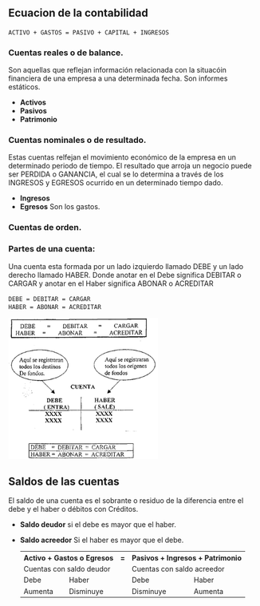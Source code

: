 ## Ecuacion de la contabilidad 
```
ACTIVO + GASTOS = PASIVO + CAPITAL + INGRESOS
```
### Cuentas reales o de balance.
  Son aquellas que reflejan informaci&oacute;n relacionada con la 
  situac&oacute;in financiera de una empresa a una determinada fecha. 
  Son informes est&aacute;ticos.
*  **Activos**
*  **Pasivos**
*  **Patrimonio**  

### Cuentas nominales o de resultado.  
  Estas cuentas relfejan el movimiento econ&oacute;mico de la empresa en un 
  determinado periodo de tiempo. El resultado que arroja un negocio puede
  ser PERDIDA o GANANCIA, el cual se lo determina a trav&eacute;s de los
  INGRESOS y EGRESOS ocurrido en un determinado tiempo dado.
*  **Ingresos**
*  **Egresos** Son los gastos.  

### Cuentas de orden.

### Partes de una cuenta:  
  Una cuenta esta formada por un lado izquierdo llamado DEBE y un lado 
  derecho llamado HABER. Donde anotar en el Debe significa DEBITAR o 
  CARGAR y anotar en el Haber significa ABONAR o ACREDITAR
```
DEBE = DEBITAR = CARGAR
HABER = ABONAR = ACREDITAR
```
![partes de una cuenta](images/PartesDeUnaCuenta.png)
## Saldos de las cuentas  
  El saldo de una cuenta es el sobrante o residuo de la diferencia entre el debe
  y el haber o d&eacute;bitos con Cr&eacute;ditos.
  *  **Saldo deudor** si el debe es mayor que el haber.
  *  **Saldo acreedor** Si el haber es mayor que el debe. 

      <table>
        <tr>
            <th colspan="2">Activo + Gastos o Egresos</th>
            <th>=</th>
            <th colspan="2"> Pasivos + Ingresos + Patrimonio</th>
        </tr>
        <tr>
            <td colspan="2">Cuentas con saldo deudor</td>
            <td>&nbsp;</td>
            <td colspan="2">Cuentas con saldo acreedor</td>
        </tr>
        <tr>
            <td>Debe</td> <td>Haber</td><td>&nbsp;</td><td>Debe</td> <td>Haber</td>
        </tr>
        <tr> 
            <td>Aumenta</td><td>Disminuye</td><td></td><td>Disminuye</td><td>Aumenta</td>
        </tr>
      </table>

